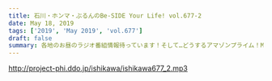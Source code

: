 ```yaml
---
title: 石川・ホンマ・ぶるんのBe-SIDE Your Life! vol.677-2
date: May 18, 2019
tags: ['2019', 'May 2019', 'vol.677']
draft: false
summary: 各地のお昼のラジオ番組情報待っています！そして…どうするアマゾンプライム！MIURA
---
```


http://project-phi.ddo.jp/ishikawa/ishikawa677_2.mp3